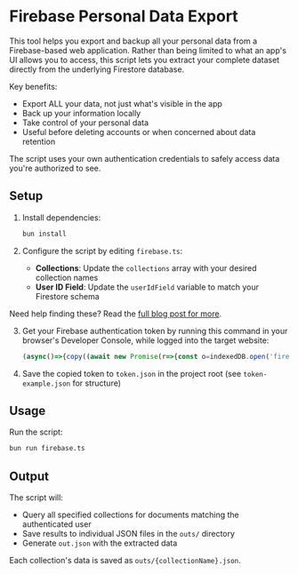 # Firebase Personal Data Export

This tool helps you export and backup all your personal data from a Firebase-based web application. Rather than being limited to what an app's UI allows you to access, this script lets you extract your complete dataset directly from the underlying Firestore database.

Key benefits:
- Export ALL your data, not just what's visible in the app
- Back up your information locally
- Take control of your personal data
- Useful before deleting accounts or when concerned about data retention

The script uses your own authentication credentials to safely access data you're authorized to see.

## Setup

1. Install dependencies:
   ```bash
   bun install
   ```

2. Configure the script by editing `firebase.ts`:
   - **Collections**: Update the `collections` array with your desired collection names
   - **User ID Field**: Update the `userIdField` variable to match your Firestore schema

Need help finding these? Read the [full blog post for more](https://venki.dev/notesfirebase-rev-eng). 

3. Get your Firebase authentication token by running this command in your browser's Developer Console, while logged into the target website:
   ```javascript
   (async()=>{copy((await new Promise(r=>{const o=indexedDB.open('firebaseLocalStorageDb');o.onsuccess=()=>o.result.transaction('firebaseLocalStorage').objectStore('firebaseLocalStorage').getAll().onsuccess=e=>r(e.target.result)})).find(x=>x.fbase_key.startsWith('firebase:authUser:')).value);console.log('Firestore auth token copied to clipboard ✅')})();
   ```

4. Save the copied token to `token.json` in the project root (see `token-example.json` for structure)

## Usage

Run the script:
```bash
bun run firebase.ts
```

## Output

The script will:
- Query all specified collections for documents matching the authenticated user
- Save results to individual JSON files in the `outs/` directory
- Generate `out.json` with the extracted data

Each collection's data is saved as `outs/{collectionName}.json`.